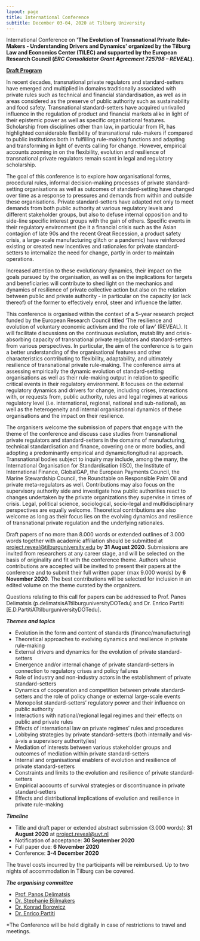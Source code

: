 ```yaml
---
layout: page
title: International Conference
subtitle: December 03-04, 2020 at Tilburg University
---
```

International Conference on **'The Evolution of Transnational Private Rule-Makers - Understanding Drivers and Dynamics' organized by the Tilburg Law and Economics Center (TILEC) and supported by the European Research Council (*ERC Consolidator Grant Agreement 725798 – REVEAL*).**

[**Draft Program**](https://www.tilburguniversity.edu/sites/default/files/download/Draft%20Programme%20-%20FINAL_0.pdf)

In recent decades, transnational private regulators and standard-setters have emerged and multiplied in domains traditionally associated with private rules such as technical and financial standardisation, as well as in areas considered as the preserve of public authority such as sustainability and food safety. Transnational standard-setters have acquired unrivalled influence in the regulation of product and financial markets alike in light of their epistemic power as well as specific organisational features. Scholarship from disciplines other than law, in particular from IR, has highlighted considerable flexibility of transnational rule-makers if compared to public institutions both in fulfilling rule-making functions and adapting and transforming in light of events calling for change. However, empirical accounts zooming in on the flexibility, evolution and resilience of transnational private regulators remain scant in legal and regulatory scholarship.

The goal of this conference is to explore how organisational forms, procedural rules, informal decision-making processes of private standard-setting organisations as well as outcomes of standard-setting have changed over time as a response to pressures and demands from within and outside these organisations. Private standard-setters have adapted not only to meet demands from both public authority at various regulatory levels and different stakeholder groups, but also to defuse internal opposition and to side-line specific interest groups with the gain of others. Specific events in their regulatory environment (be it a financial crisis such as the Asian contagion of late 90s and the recent Great Recession, a product safety crisis, a large-scale manufacturing glitch or a pandemic) have reinforced existing or created new incentives and rationales for private standard- setters to internalize the need for change, partly in order to maintain operations.

Increased attention to these evolutionary dynamics, their impact on the goals pursued by the organisation, as well as on the implications for targets and beneficiaries will contribute to shed light on the mechanics and dynamics of resilience of private collective action but also on the relation between public and private authority - in particular on the capacity (or lack thereof) of the former to effectively enrol, steer and influence the latter.

This conference is organised within the context of a 5-year research project funded by the European Research Council titled ‘The resilience and evolution of voluntary economic activism and the role of law’ (REVEAL). It will facilitate discussions on the continuous evolution, mutability and crisis- absorbing capacity of transnational private regulators and standard-setters from various perspectives. In particular, the aim of the conference is to gain a better understanding of the organisational features and other characteristics contributing to flexibility, adaptability, and ultimately resilience of transnational private rule-making. The conference aims at assessing empirically the dynamic evolution of standard-setting organisations as well as their rule-making output in relation to specific critical events in their regulatory environment. It focuses on the external regulatory dynamics and drivers for change, including crises, interactions with, or requests from, public authority, rules and legal regimes at various regulatory level (i.e. international, regional, national and sub-national), as well as the heterogeneity and internal organisational dynamics of these organisations and the impact on their resilience.

The organisers welcome the submission of papers that engage with the theme of the conference and discuss case studies from transnational private regulators and standard-setters in the domains of manufacturing, technical standardisation and finance, covering one or more bodies, and adopting a predominantly empirical and dynamic/longitudinal approach. Transnational bodies subject to inquiry may include, among the many, the International Organisation for Standardisation (ISO), the Institute of International Finance, GlobalGAP, the European Payments Council, the Marine Stewardship Council, the Roundtable on Responsible Palm Oil and private meta-regulators as well. Contributions may also focus on the supervisory authority side and investigate how public authorities react to changes undertaken by the private organizations they supervise in times of crisis. Legal, political science, sociological, socio-legal and multidisciplinary perspectives are equally welcome. Theoretical contributions are also welcome as long as their focus lies on the evolving dynamics and resilience of transnational private regulation and the underlying rationales.

Draft papers of no more than 8.000 words or extended outlines of 3.000 words together with academic affiliation should be submitted at project.reveal@tilburguniversity.edu by **31 August 2020**. Submissions are invited from researchers at any career stage, and will be selected on the basis of originality and fit with the conference theme. Authors whose contributions are accepted will be invited to present their papers at the conference and to submit their full written paper (max 9.000 words) by **6 November 2020**. The best contributions will be selected for inclusion in an edited volume on the theme curated by the organizers.

Questions relating to this call for papers can be addressed to Prof. Panos Delimatsis (p.delimatsisATtilburguniversityDOTedu) and Dr. Enrico Partiti [E.D.PartitiATtilburguniversityDOTedu].

***Themes and topics***
+ Evolution in the form and content of standards (finance/manufacturing)
+ Theoretical approaches to evolving dynamics and resilience in private rule-making
+ External drivers and dynamics for the evolution of private standard-setters
+ Emergence and/or internal change of private standard-setters in connection to regulatory crises and policy failures
+ Role of industry and non-industry actors in the establishment of private standard-setters
+ Dynamics of cooperation and competition between private standard-setters and the role of policy change or external large-scale events
+ Monopolist standard-setters’ regulatory power and their influence on public authority
+ Interactions with national/regional legal regimes and their effects on public and private rules
+ Effects of international law on private regimes’ rules and procedures
+ Lobbying strategies by private standard-setters (both internally and vis-à-vis a supervisory authority/ies)
+ Mediation of interests between various stakeholder groups and outcomes of mediation within private standard-setters
+ Internal and organisational enablers of evolution and resilience of private standard-setters
+ Constraints and limits to the evolution and resilience of private standard-setters
+ Empirical accounts of survival strategies or discontinuance in private standard-setters
+ Effects and distributional implications of evolution and resilience in private rule-making

***Timeline***
+ Title and draft paper or extended abstract submission (3.000 words): **31 August 2020** at project.reveal@uvt.nl
+ Notification of acceptance: **30 September 2020**
+ Full paper due: **6 November 2020**
+ Conference: **3-4 December 2020**

The travel costs incurred by the participants will be reimbursed. Up to two nights of accommodation in Tilburg can be covered.

***The organising committee***
+ [Prof. Panos Delimatsis](https://research.tilburguniversity.edu/en/persons/panagiotis-delimatsis)
+ [Dr. Stephanie Bijlmakers](https://research.tilburguniversity.edu/en/persons/stephanie-bijlmakers)
+ [Dr. Konrad Borowicz](https://research.tilburguniversity.edu/en/persons/maciej-borowicz)
+ [Dr. Enrico Partiti](https://research.tilburguniversity.edu/en/persons/enrico-partiti)

*The Conference will be held digitally in case of restrictions to travel and meetings.

